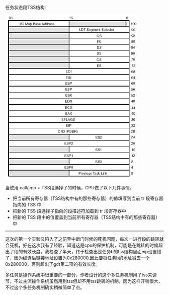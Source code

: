 任务状态段TSS结构:

![](img/2012033110185826.png)

当使用 call/jmp + TSS段选择子的时候，CPU做了以下几件事情。

- 把当前所有寄存器（TSS结构中有的那些寄存器）的值填写到当前 tr 段寄存器指向的 TSS 中
- 把新的 TSS 段选择子指向的段描述符加载到 tr 段寄存器中
- 把新的 TSS 段中的值覆盖到当前所有寄存器（TSS结构中有的那些寄存器）中

------

这次的第一个实验又陷入了之前弄中断门时候的死机问题，每次一进行段的跳转就会死机，好在这次我有了经验，知道这是cpu的保护机制，可能是在跳转的时候超出了段的有效长度，我检查了半天，终于检查出是任务b的tss结构里面eip设置错了，因为编译后链接地址设置为0x280000,因此要将任务b的地址减去一个0x280000，否则超出了gdt第二项的有效长度。

多任务是操作系统中很重要的一部分，作者设计的这个多任务机制用了tss来调节，不过主流操作系统虽然用到tss但却不用tss跳转的机制，因为这样开销很大，不过这个多任务机制确实稍微简单了点。